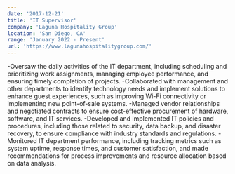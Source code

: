 ```yaml
---
date: '2017-12-21'
title: 'IT Supervisor'
company: 'Laguna Hospitality Group'
location: 'San Diego, CA'
range: 'January 2022 - Present'
url: 'https://www.lagunahospitalitygroup.com/'
---
```


-Oversaw the daily activities of the IT department, including scheduling and prioritizing work assignments, managing employee performance, and ensuring timely completion of projects.
-Collaborated with management and other departments to identify technology needs and implement solutions to enhance guest experiences, such as improving Wi-Fi connectivity or implementing new point-of-sale systems.
-Managed vendor relationships and negotiated contracts to ensure cost-effective procurement of hardware, software, and IT services.
-Developed and implemented IT policies and procedures, including those related to security, data backup, and disaster recovery, to ensure compliance with industry standards and regulations.
-Monitored IT department performance, including tracking metrics such as system uptime, response times, and customer satisfaction, and made recommendations for process improvements and resource allocation based on data analysis.
